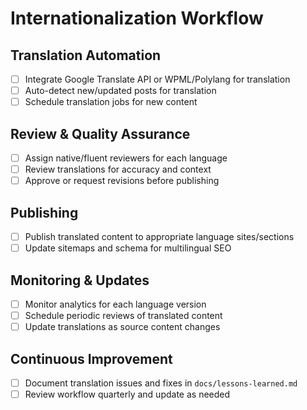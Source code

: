 # Internationalization Workflow

## Translation Automation
- [ ] Integrate Google Translate API or WPML/Polylang for translation
- [ ] Auto-detect new/updated posts for translation
- [ ] Schedule translation jobs for new content

## Review & Quality Assurance
- [ ] Assign native/fluent reviewers for each language
- [ ] Review translations for accuracy and context
- [ ] Approve or request revisions before publishing

## Publishing
- [ ] Publish translated content to appropriate language sites/sections
- [ ] Update sitemaps and schema for multilingual SEO

## Monitoring & Updates
- [ ] Monitor analytics for each language version
- [ ] Schedule periodic reviews of translated content
- [ ] Update translations as source content changes

## Continuous Improvement
- [ ] Document translation issues and fixes in `docs/lessons-learned.md`
- [ ] Review workflow quarterly and update as needed 